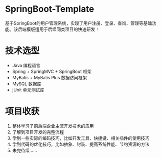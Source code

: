 # SpringBoot-Template
基于SpringBoot的用户管理系统，实现了用户注册、登录、查询、管理等基础功能。该后端模版适用于后续同类项目的快速研发！
# 技术选型
* Java 编程语言
* Spring + SpringMVC + SpringBoot 框架
* MyBatis + MyBatis Plus 数据访问框架
* MySQL 数据库
* jUnit 单元测试库
# 项目收获
1. 整体学习了前后端企业主流开发技术的应用
2. 了解到项目开发的完整流程
3. 学到一些实际的编码技巧，比如开发工具、快捷键、相关插件的使用技巧
4. 学到代码的优化技巧，比如抽象、封装、提高系统性能、节约资源的方法
5. 未完待续......

